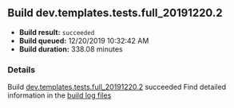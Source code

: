 ## Build dev.templates.tests.full_20191220.2
- **Build result:** `succeeded`
- **Build queued:** 12/20/2019 10:32:42 AM
- **Build duration:** 338.08 minutes
### Details
Build [dev.templates.tests.full_20191220.2](https://winappstudio.visualstudio.com/web/build.aspx?pcguid=a4ef43be-68ce-4195-a619-079b4d9834c2&builduri=vstfs%3a%2f%2f%2fBuild%2fBuild%2f32436) succeeded
Find detailed information in the [build log files]()
